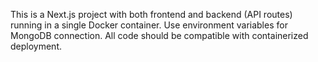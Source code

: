<!-- Use this file to provide workspace-specific custom instructions to Copilot. For more details, visit https://code.visualstudio.com/docs/copilot/copilot-customization#_use-a-githubcopilotinstructionsmd-file -->

This is a Next.js project with both frontend and backend (API routes) running in a single Docker container. Use environment variables for MongoDB connection. All code should be compatible with containerized deployment.

